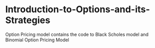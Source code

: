 # Introduction-to-Options-and-its-Strategies

Option Pricing model contains the code to Black Scholes model and Binomial Option Pricing Model

